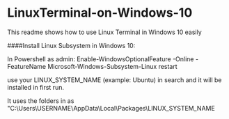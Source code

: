 # LinuxTerminal-on-Windows-10
This readme shows how to use Linux Terminal in Windows 10 easily


####Install Linux Subsystem in Windows 10:

In Powershell as admin:
Enable-WindowsOptionalFeature -Online -FeatureName Microsoft-Windows-Subsystem-Linux
restart

use your LINUX_SYSTEM_NAME (example: Ubuntu) in search and it will be installed in first run.

It uses the folders in as "C:\Users\USERNAME\AppData\Local\Packages\LINUX_SYSTEM_NAME
